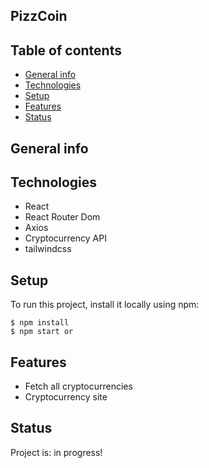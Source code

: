 ## PizzCoin

## Table of contents
* [General info](#general-info)
* [Technologies](#technologies)
* [Setup](#setup)
* [Features](#features)
* [Status](#status)

## General info


## Technologies
* React
* React Router Dom
* Axios
* Cryptocurrency API
* tailwindcss

## Setup

To run this project, install it locally using npm:

```
$ npm install
$ npm start or
```

## Features
* Fetch all cryptocurrencies
* Cryptocurrency site

## Status
Project is: in progress!